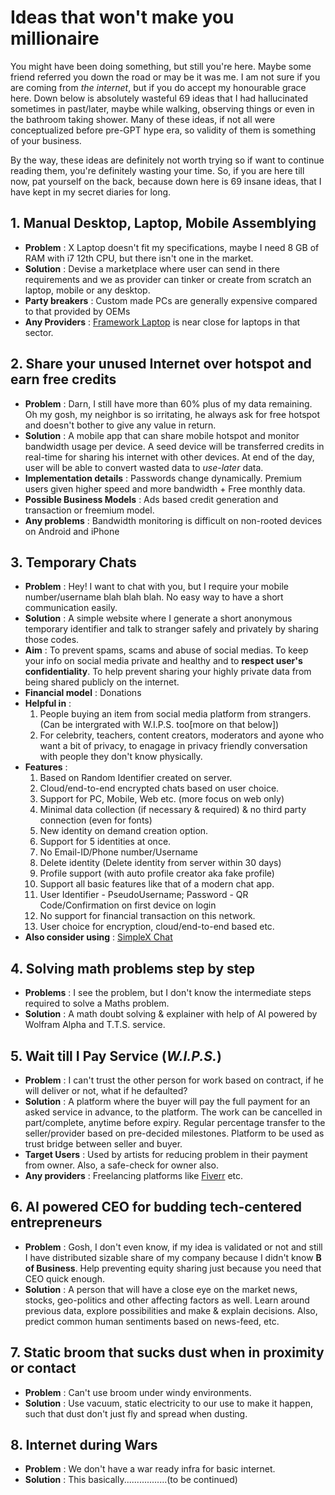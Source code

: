 # Ideas that won't make you millionaire

You might have been doing something, but still you're here. Maybe some friend referred you down the road or may be it was me. I am not sure if you are coming from *the internet*, but if you do accept my honourable grace here. Down below is absolutely wasteful 69 ideas that I had hallucinated sometimes in past/later, maybe while walking, observing things or even in the bathroom taking shower. Many of these ideas, if not all were conceptualized before pre-GPT hype era, so validity of them is something of your business.

By the way, these ideas are definitely not worth trying so if want to continue reading them, you're definitely wasting your time. So, if you are here till now, pat yourself on the back, because down here is 69 insane ideas, that I have kept in my secret diaries for long.

## 1. Manual Desktop, Laptop, Mobile Assemblying
- **Problem** : X Laptop doesn't fit my specifications, maybe I need 8 GB of RAM with i7 12th CPU, but there isn't one in the market.
- **Solution** : Devise a marketplace where user can send in there requirements and we as provider can tinker or create from scratch an laptop, mobile or any desktop.
- **Party breakers** : Custom made PCs are generally expensive compared to that provided by OEMs
- **Any Providers** : [Framework Laptop](https://frame.work/) is near close for laptops in that sector.

## 2. Share your unused Internet over hotspot and earn free credits
- **Problem** : Darn, I still have more than 60% plus of my data remaining. Oh my gosh, my neighbor is so irritating, he always ask for free hotspot and doesn't bother to give any value in return.
- **Solution** : A mobile app that can share mobile hotspot and monitor bandwidth usage per device. A seed device will be transferred credits in real-time for sharing his internet with other devices. At end of the day, user will be able to convert wasted data to *use-later* data.
- **Implementation details** : Passwords change dynamically. Premium users given higher speed and more bandwidth + Free monthly data.
- **Possible Business Models** : Ads based credit generation and transaction or freemium model.
- **Any problems** : Bandwidth monitoring is difficult on non-rooted devices on Android and iPhone

## 3. Temporary Chats
- **Problem** : Hey! I want to chat with you, but I require your mobile number/username blah blah blah. No easy way to have a short communication easily.
- **Solution** : A simple website where I generate a short anonymous temporary identifier and talk to stranger safely and privately by sharing those codes.
- **Aim** : To prevent spams, scams and abuse of social medias. To keep your info on social media private and healthy and to **respect user's confidentiality**. To help prevent sharing your highly private data from being shared publicly on the internet.
- **Financial model** : Donations
- **Helpful in** : 
    1. People buying an item from social media platform from strangers. (Can be intergrated with W.I.P.S. too[more on that below])
    2. For celebrity, teachers, content creators, moderators and ayone who want a bit of privacy, to enagage in privacy friendly conversation with people they don't know physically.
- **Features** :
    1. Based on Random Identifier created on server.
    2. Cloud/end-to-end encrypted chats based on user choice.
    3. Support for PC, Mobile, Web etc. (more focus on web only)
    4. Minimal data collection (if necessary & required) & no third party connection (even for fonts)
    5. New identity on demand creation option.
    6. Support for 5 identities at once.
    7. No Email-ID/Phone number/Username
    8. Delete identity (Delete identity from server within 30 days)
    9. Profile support (with auto profile creator aka fake profile)
    10. Support all basic features like that of a modern chat app.
    11. User Identifier - PseudoUsername; Password - QR Code/Confirmation on first device on login
    12. No support for financial transaction on this network.
    13. User choice for encryption, cloud/end-to-end based etc.
- **Also consider using** : [SimpleX Chat](https://simplex.chat/)

## 4. Solving math problems step by step
- **Problems** : I see the problem, but I don't know the intermediate steps required to solve a Maths problem.
- **Solution** : A math doubt solving & explainer with help of AI powered by Wolfram Alpha and T.T.S. service.

## 5. Wait till I Pay Service (*W.I.P.S.*)
- **Problem** : I can't trust the other person for work based on contract, if he will deliver or not, what if he defaulted?
- **Solution** : A platform where the buyer will pay the full payment for an asked service in advance, to the platform. The work can be cancelled in part/complete, anytime before expiry. Regular percentage transfer to the seller/provider based on pre-decided milestones. Platform to be used as trust bridge between seller and buyer.
- **Target Users** : Used by artists for reducing problem in their payment from owner. Also, a safe-check for owner also.
- **Any providers** : Freelancing platforms like [Fiverr](https://www.fiverr.com/) etc.

## 6. AI powered CEO for budding tech-centered entrepreneurs
- **Problem** : Gosh, I don't even know, if my idea is validated or not and still I have distributed sizable share of my company because I didn't know **B of Business**. Help preventing equity sharing just because you need that CEO quick enough.
- **Solution** : A person that will have a close eye on the market news, stocks, geo-politics and other affecting factors as well. Learn around previous data, explore possibilities and make & explain decisions. Also, predict common human sentiments based on news-feed, etc.

## 7. Static broom that sucks dust when in proximity or contact
- **Problem** : Can't use broom under windy environments.
- **Solution** : Use vacuum, static electricity to our use to make it happen, such that dust don't just fly and spread when dusting.

## 8. Internet during Wars
- **Problem** : We don't have a war ready infra for basic internet.
- **Solution** : This basically.................(to be continued)